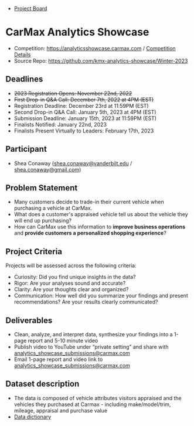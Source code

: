 - [Project Board](https://github.com/users/sheacon/projects/1)

# CarMax Analytics Showcase
- Competition: https://analyticsshowcase.carmax.com / [Competition Details](competition.md)
- Source Repo: https://github.com/kmx-analytics-showcase/Winter-2023

## Deadlines
- ~~2023 Registration Opens: November 22nd, 2022~~
- ~~First Drop-in Q&A Call: December 7th, 2022 at 4PM (EST)~~
- Registration Deadline: December 23rd at 11:59PM (EST)
- Second Drop-in Q&A Call: January 5th, 2023 at 4PM (EST)
- Submission Deadline: January 15th, 2023 at 11:59PM (EST)
- Finalists Notified: January 22nd, 2023
- Finalists Present Virtually to Leaders: February 17th, 2023

## Participant
- Shea Conaway (shea.conaway@vanderbilt.edu / shea.conaway@gmail.com)

## Problem Statement		
- Many customers decide to trade-in their current vehicle when purchasing a vehicle at CarMax. 
- What does a customer's appraised vehicle tell us about the vehicle they will end up purchasing?
- How can CarMax use this information to **improve business operations** and **provide customers a personalized shopping experience**?

## Project Criteria
Projects will be assessed across the following criteria:
- Curiosity: Did you find unique insights in the data?
- Rigor: Are your analyses sound and accurate?
- Clarity: Are your thoughts clear and organized?
- Communication: How well did you summarize your findings and present recommendations? Are your results clearly communicated?

## Deliverables
- Clean, analyze, and interpret data, synthesize your findings into a 1-page report and 5-10 minute video
- Publish video to YouTube under “private setting” and share with analytics_showcase_submissions@carmax.com
- Email 1-page report and video link to analytics_showcase_submissions@carmax.com

## Dataset description		
- The data is composed of vehicle attributes visitors appraised and the vehicles they purchased at Carmax - including make/model/trim, mileage, appraisal and purchase value
- [Data dictionary](data_dict.md)
